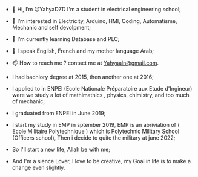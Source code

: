 - 👋 Hi, I’m @YahyaDZD I'm a student in electrical engineering school;
- 👀 I’m interested in Electricity, Arduino, HMI, Coding, Automatisme, Mechanic and self devolpment;
- 🌱 I’m currently learning Database and PLC;
- 💞️ I speak English, French and my mother language Arab;
- 📫 How to reach me ? contact me at Yahyaaln@gmail.com.

- I had bachlory degree at 2015, then another one at 2016;
- I applied to in ENPEI (Ecole Nationale Préparatoire aux Etude d'Ingineur) were we study a lot of mathimathics , physics, chimistry, and too much of mechanic;
- I graduated from ENPEI in June 2019;
- I start my study in EMP in sptember 2019, EMP is an abriviation of ( Ecole Militaire Polytechnique ) which is Polytechnic Military School (Officers school), Then i decide to quite the military at june 2022;
- So I'll start a new life, Allah be with me;
- And I'm a sience Lover, I love to be creative, my Goal in life is to make a change even slightly.

<!---
YahyaDZD/YahyaDZD is a ✨ special ✨ repository because its `README.md` (this file) appears on your GitHub profile.
You can click the Preview link to take a look at your changes.
--->
